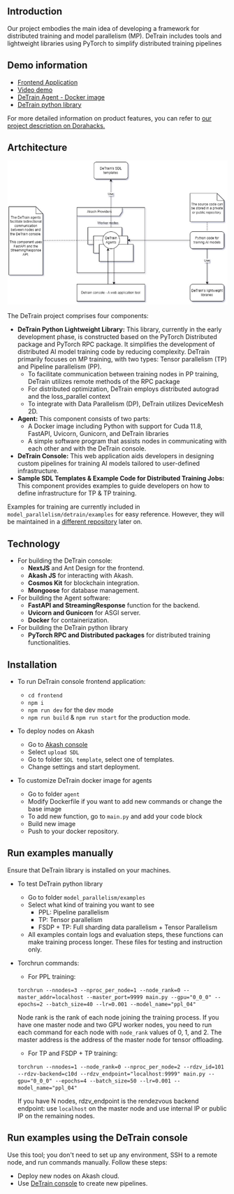## Introduction

Our project embodies the main idea of developing a framework for distributed training and model parallelism (MP). DeTrain includes tools and lightweight libraries using PyTorch to simplify distributed training pipelines

## Demo information
- [Frontend Application](https://console-detrain.a2n.finance)
- [Video demo]()
- [DeTrain Agent - Docker image](https://hub.docker.com/r/a2nfinance/detrain-nodes)
- [DeTrain python library](https://pypi.org/project/detrain/)


For more detailed information on product features, you can refer to [our project description on Dorahacks.](https://dorahacks.io/buidl/12615)
## Artchitecture
![](frontend/public/docs/architecture.jpg)

The DeTrain project comprises four components:
- **DeTrain Python Lightweight Library:** This library, currently in the early development phase, is constructed based on the PyTorch Distributed package and PyTorch RPC package. It simplifies the development of distributed AI model training code by reducing complexity. DeTrain primarily focuses on MP training, with two types: Tensor parallelism (TP) and Pipeline parallelism (PP).
    - To facilitate communication between training nodes in PP training, DeTrain utilizes remote methods of the RPC package
    - For distributed optimization, DeTrain employs distributed autograd and the loss_parallel context
    - To integrate with Data Parallelism (DP), DeTrain utilizes DeviceMesh 2D.
- **Agent:** This component consists of two parts:
    - A Docker image including Python with support for Cuda 11.8, FastAPI, Uvicorn, Gunicorn, and DeTrain libraries
    - A simple software program that assists nodes in communicating with each other and with the DeTrain console.
- **DeTrain Console:** This web application aids developers in designing custom pipelines for training AI models tailored to user-defined infrastructure.
- **Sample SDL Templates & Example Code for Distributed Training Jobs:** This component provides examples to guide developers on how to define infrastructure for TP & TP training.

Examples for training are currently included in ```model_parallelism/detrain/examples``` for easy reference. However, they will be maintained in a [different repository](https://github.com/a2nfinance/detrain-example) later on.

## Technology
- For building the DeTrain console:
    - **NextJS** and Ant Design for the frontend.
    - **Akash JS** for interacting with Akash.
    - **Cosmos Kit** for blockchain integration.
    - **Mongoose** for database management.
- For building the Agent software:
    - **FastAPI and StreamingResponse** function for the backend.
    - **Uvicorn and Gunicorn** for ASGI server.
    - **Docker** for containerization.
- For building the DeTrain python library
    - **PyTorch RPC and Distributed packages** for distributed training functionalities.

## Installation

- To run DeTrain console frontend application:
    - ```cd frontend```
    - ```npm i```
    - ```npm run dev``` for the dev mode
    - ```npm run build``` & ```npm run start``` for the production mode.

- To deploy nodes on Akash
    - Go to [Akash console](https://console.akash.network/new-deployment/)
    - Select ```upload SDL```
    - Go to folder ```SDL template```, select one of templates.
    - Change settings and start deployment.
- To customize DeTrain docker image for agents
    - Go to folder ```agent```
    - Modify Dockerfile if you want to add new commands or change the base image
    - To add new function, go to ```main.py``` and add your code block
    - Build new image
    - Push to your docker repository.
## Run examples manually
Ensure that DeTrain library is installed on your machines.

- To test DeTrain python library
    - Go to folder ```model_parallelism/examples```
    - Select what kind of training you want to see
        - PPL: Pipeline parallelism
        - TP: Tensor parallelism
        - FSDP + TP: Full sharding data parallelism + Tensor Parallelism
    - All examples contain logs and evaluation steps, these functions can make training process longer. These files for testing and instruction only.
- Torchrun commands:
    - For PPL training:
    ```
    torchrun --nnodes=3 --nproc_per_node=1 --node_rank=0 --master_addr=localhost --master_port=9999 main.py --gpu="0_0_0" --epochs=2 --batch_size=40 --lr=0.001 --model_name="ppl_04" 
    ``` 
   Node rank is the rank of each node joining the training process. If you have one master node and two GPU worker nodes, you need to run each command for each node with ```node_rank``` values of 0, 1, and 2. The master address is the address of the master node for tensor offloading.

    - For TP and FSDP + TP training:
    ```
    torchrun --nnodes=1 --node_rank=0 --nproc_per_node=2 --rdzv_id=101 --rdzv-backend=c10d --rdzv_endpoint="localhost:9999" main.py --gpu="0_0_0" --epochs=4 --batch_size=50 --lr=0.001 --model_name="ppl_04"
    ```

    If you have N nodes, rdzv_endpoint is the rendezvous backend endpoint: use ```localhost``` on the master node and use internal IP or public IP on the remaining nodes.

## Run examples using the DeTrain console
Use this tool; you don't need to set up any environment, SSH to a remote node, and run commands manually. Follow these steps:
- Deploy new nodes on Akash cloud.
- Use [DeTrain console](detrain-console.a2n.finance) to create new pipelines.











